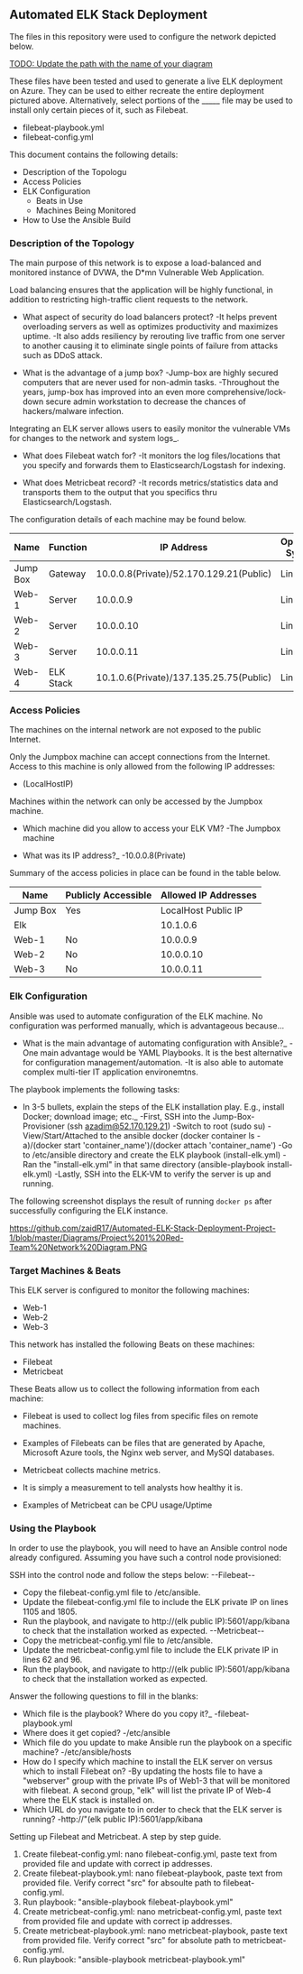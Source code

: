 ## Automated ELK Stack Deployment

The files in this repository were used to configure the network depicted below.

[TODO: Update the path with the name of your diagram](Images/diagram_filename.png)

These files have been tested and used to generate a live ELK deployment on Azure. They can be used to either recreate the entire deployment pictured above. Alternatively, select portions of the _____ file may be used to install only certain pieces of it, such as Filebeat.

  - filebeat-playbook.yml
  - filebeat-config.yml

This document contains the following details:
- Description of the Topologu
- Access Policies
- ELK Configuration
  - Beats in Use
  - Machines Being Monitored
- How to Use the Ansible Build


### Description of the Topology

The main purpose of this network is to expose a load-balanced and monitored instance of DVWA, the D*mn Vulnerable Web Application.

Load balancing ensures that the application will be highly functional, in addition to restricting high-traffic client requests to the network.

  - What aspect of security do load balancers protect?
    -It helps prevent overloading servers as well as optimizes productivity and maximizes uptime.
    -It also adds resiliency by rerouting live traffic from one server to another causing it to eliminate single points of failure from attacks such as DDoS attack.

  - What is the advantage of a jump box?
    -Jump-box are highly secured computers that are never used for non-admin tasks. -Throughout the years, jump-box has improved into an even more comprehensive/lock-down secure admin workstation to decrease the chances of hackers/malware infection.

Integrating an ELK server allows users to easily monitor the vulnerable VMs for changes to the network and system logs_.

  - What does Filebeat watch for?
    -It monitors the log files/locations that you specify and forwards them to Elasticsearch/Logstash for indexing.

  - What does Metricbeat record?
    -It records metrics/statistics data and transports them to the output that you specifics thru Elasticsearch/Logstash.

The configuration details of each machine may be found below.

| Name     | Function | IP Address                                | Operating System |
|----------|----------|-------------------------------------------|------------------|
| Jump Box | Gateway  | 10.0.0.8(Private)/52.170.129.21(Public)   | Linux            |
| Web-1    | Server   | 10.0.0.9                                  | Linux            |
| Web-2    | Server   | 10.0.0.10                                 | Linux            |
| Web-3    | Server   | 10.0.0.11                                 | Linux            |
| Web-4    | ELK Stack| 10.1.0.6(Private)/137.135.25.75(Public)   | Linux            |

### Access Policies

The machines on the internal network are not exposed to the public Internet. 

Only the Jumpbox machine can accept connections from the Internet. Access to this machine is only allowed from the following IP addresses:
   - (LocalHostIP)

Machines within the network can only be accessed by the Jumpbox machine.
   - Which machine did you allow to access your ELK VM? 
    -The Jumpbox machine

   - What was its IP address?_
    -10.0.0.8(Private)

Summary of the access policies in place can be found in the table below.

| Name     | Publicly Accessible | Allowed IP Addresses |
|----------|---------------------|----------------------|
| Jump Box | Yes                 | LocalHost Public IP  |
| Elk      |                     | 10.1.0.6             |
| Web-1    | No                  | 10.0.0.9             |
| Web-2    | No                  | 10.0.0.10            |
| Web-3    | No                  | 10.0.0.11            |

### Elk Configuration

Ansible was used to automate configuration of the ELK machine. No configuration was performed manually, which is advantageous because...
   - What is the main advantage of automating configuration with Ansible?_
     -One main advantage would be YAML Playbooks. It is the best alternative for configuration management/automation.
     -It is also able to automate complex multi-tier IT application environemtns.

The playbook implements the following tasks:
   - In 3-5 bullets, explain the steps of the ELK installation play. E.g., install Docker; download image; etc._
    -First, SSH into the Jump-Box-Provisioner (ssh azadim@52.170.129.21)
    -Switch to root (sudo su)
    -View/Start/Attached to the ansible docker (docker container ls -a)/(docker start 'container_name')/(docker attach 'container_name')
    -Go to /etc/ansible directory and create the ELK playbook (install-elk.yml)
    -Ran the "install-elk.yml" in that same directory (ansible-playbook install-elk.yml)
    -Lastly, SSH into the ELK-VM to verify the server is up and running. 
 

The following screenshot displays the result of running `docker ps` after successfully configuring the ELK instance.

https://github.com/zaidR17/Automated-ELK-Stack-Deployment-Project-1/blob/master/Diagrams/Project%201%20Red-Team%20Network%20Diagram.PNG

### Target Machines & Beats
This ELK server is configured to monitor the following machines:
  - Web-1
  - Web-2
  - Web-3

This network has installed the following Beats on these machines:
  - Filebeat
  - Metricbeat

These Beats allow us to collect the following information from each machine:

  - Filebeat is used to collect log files from specific files on remote machines.

  - Examples of Filebeats can be files that are generated by Apache, Microsoft Azure tools, the Nginx web server, and MySQl databases.

  - Metricbeat collects machine metrics.

  - It is simply a measurement to tell analysts how healthy it is.

  - Examples of Metricbeat can be CPU usage/Uptime


### Using the Playbook
In order to use the playbook, you will need to have an Ansible control node already configured. Assuming you have such a control node provisioned: 

SSH into the control node and follow the steps below:
    --Filebeat--
- Copy the filebeat-config.yml file to /etc/ansible.
- Update the filebeat-config.yml file to include the ELK private IP on lines 1105 and 1805.
- Run the playbook, and navigate to http://(elk public IP):5601/app/kibana to check that the installation worked as expected.
    --Metricbeat--
- Copy the metricbeat-config.yml file to /etc/ansible.
- Update the metricbeat-config.yml file to include the ELK private IP in lines 62 and 96.
- Run the playbook, and navigate to http://(elk public IP):5601/app/kibana to check that the installation worked as expected.

 Answer the following questions to fill in the blanks:
  - Which file is the playbook? Where do you copy it?_
    -filebeat-playbook.yml
  - Where does it get copied?
    -/etc/ansible
  - Which file do you update to make Ansible run the playbook on a specific machine? 
    -/etc/ansible/hosts
  - How do I specify which machine to install the ELK server on versus which to install Filebeat on?
    -By updating the hosts file to have a "webserver" group with the private IPs of Web1-3 that will be monitored with filebeat. A second group, "elk" will list the private IP of Web-4 where the ELK stack is installed on.
  - Which URL do you navigate to in order to check that the ELK server is running?
    -http://"(elk public IP):5601/app/kibana 

Setting up Filebeat and Metricbeat. A step by step guide.

1. Create filebeat-config.yml: nano filebeat-config.yml, paste text from provided file and update with correct ip addresses.
2. Create filebeat-playbook.yml: nano filebeat-playbook, paste text from provided file. Verify correct "src" for absoulte path to filebeat-config.yml.
3. Run playbook: "ansible-playbook filebeat-playbook.yml"
4. Create metricbeat-config.yml: nano metricbeat-config.yml, paste text from provided file and update with correct ip addresses.
5. Create metricbeat-playbook.yml: nano metricbeat-playbook, paste text from provided file. Verify correct "src" for absolute path to metricbeat-config.yml.
6. Run playbook: "ansible-playbook metricbeat-playbook.yml"
